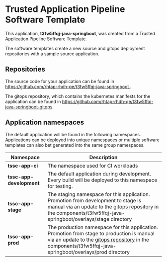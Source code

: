 # Trusted Application Pipeline Software Template

This application, **t3fw5ffqj-java-springboot**, was created from a Trusted Application Pipeline Software Template.

The software templates create a new source and gitops deployment repositories with a sample source application. 

## Repositories

The source code for your application can be found in [https://github.com/rhtap-rhdh-qe/t3fw5ffqj-java-springboot ](https://github.com/rhtap-rhdh-qe/t3fw5ffqj-java-springboot ).
 
The gitops repository, which contains the kubernetes manifests for the application can be found in 
[https://github.com/rhtap-rhdh-qe/t3fw5ffqj-java-springboot-gitops ](https://github.com/rhtap-rhdh-qe/t3fw5ffqj-java-springboot-gitops ) 

## Application namespaces 

The default application will be found in the following namespaces. Applications can be deployed into unique namespaces or multiple software templates can also bet generated into the same group namespaces.  

|  Namespace   |  Description   |  
| -------- | -------- |
| **tssc-app-ci** | The namespace used for CI workloads |
| **tssc-app-development** | The default application during development. Every build will be deployed to this namespace for testing. |
| **tssc-app-stage** | The staging namespace for this application. Promotion from development to stage is manual via an update to the [gitops repository](https://github.com/rhtap-rhdh-qe/t3fw5ffqj-java-springboot-gitops ) in the components/t3fw5ffqj-java-springboot/overlays/stage directory |
| **tssc-app-prod** | The production namespace for this application. Promotion from stage to production is manual via an update to the [gitops repository](https://github.com/rhtap-rhdh-qe/t3fw5ffqj-java-springboot-gitops ) in the components/t3fw5ffqj-java-springboot/overlays/prod directory |